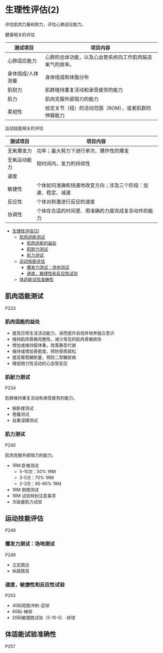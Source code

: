

# 生理性评估(2)

评估肌肉力量和耐力，评估心肺适应能力。

健康相关的评估

| 测试项目          | 项目内容                                                 |
| ----------------- | -------------------------------------------------------- |
| 心肺适应能力      | 心肺的总体功能，以及心血管系统向工作肌肉输送氧气的效率。 |
| 身体组成/人体测量 | 身体组成和体脂分布                                       |
| 肌耐力            | 肌群维持重复活动和承受疲劳的能力                         |
| 肌力              | 肌肉克服外部阻力的能力                                   |
| 柔韧性            | 给定关节（组）的活动范围（ROM），或者肌群的伸展能力      |

运动技能相关的评估


| 测试项目     | 项目内容                                                     |
| ------------ | ------------------------------------------------------------ |
| 无氧爆发力   | 功率；最大努力下进行单次、爆炸性的爆发                       |
| 无氧运动能力 | 短时间内，发力的持续性                                       |
| 速度         |                                                              |
| 敏捷性       | 个体如何准确和快速地改变方向；涉及三个阶段：加速、稳定、减速 |
| 反应性       | 个体对刺激进行反应的速度                                     |
| 协调性       | 个体在合适的时间里、用准确的力度完成复杂动作的能力           |



<!--ts-->
   * [生理性评估(2)](#生理性评估2)
      * [肌肉适能测试](#肌肉适能测试)
         * [肌肉适能的益处](#肌肉适能的益处)
         * [肌耐力测试](#肌耐力测试)
         * [肌力测试](#肌力测试)
      * [运动技能评估](#运动技能评估)
         * [爆发力测试：场地测试](#爆发力测试场地测试)
         * [速度，敏捷性和反应性试验](#速度敏捷性和反应性试验)
      * [体适能试验准确性](#体适能试验准确性)

<!-- Added by: oda, at:  -->

<!--te-->

## 肌肉适能测试

P233

### 肌肉适能的益处

- 提高日常生活活动能力，进而提升自信并培养独立意识
- 维持肌肉骨骼完整性，减少常见的肌肉骨骼损伤
- 增加或维持瘦体重，改善静息代谢
- 维持或增加骨密度，预防骨质疏松
- 提高葡萄糖耐量，预防二型糖尿病
- 降低阻力性活动的心血管反应

### 肌耐力测试

P234

肌群维持重复活动和承受疲劳的能力。

- 俯卧撑测试
- 卷腹测试
- 自重深蹲测试

### 肌力测试

P240

肌肉克服外部阻力的能力。

- 1RM 卧推测试
    - 5-10次：50% 1RM
    - 3-5次：70% 1RM
    - 2-3次：85-90% 1RM
- 1RM 倒蹬测试
- 1RM 试验特别注意事项
- 次级量肌力试验



## 运动技能评估

P249

### 爆发力测试：场地测试

P249

- 立定跳远
- 纵跳摸高

### 速度，敏捷性和反应性试验

P253

- 40码短跑冲刺-足球
- 60码-棒球
- 20码敏捷跑试验（5-10-5）-排球



## 体适能试验准确性

P257
